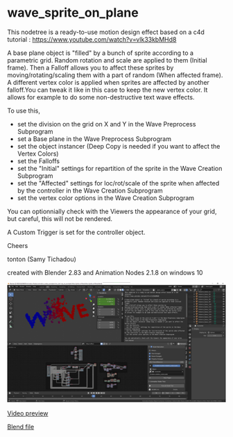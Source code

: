 # wave_sprite_on_plane

This nodetree is a ready-to-use motion design effect based on a c4d tutorial :
https://www.youtube.com/watch?v=vlk33kbMHd8

A base plane object is "filled" by a bunch of sprite according to a parametric grid. Random rotation and scale are applied to them (Initial frame).
Then a Falloff allows you to affect these sprites by moving/rotating/scaling them with a part of random (When affected frame).
A different vertex color is applied when sprites are affected by another falloff.You can tweak it like in this case to keep the new vertex color. 
It allows for example to do some non-destructive text wave effects.

To use this, 
- set the division on the grid on X and Y in the Wave Preprocess Subprogram
- set a Base plane in the Wave Preprocess Subprogram
- set the object instancer (Deep Copy is needed if you want to affect the Vertex Colors)
- set the Falloffs
- set the "Initial" settings for repartition of the sprite in the Wave Creation Subprogram
- set the "Affected" settings for loc/rot/scale of the sprite when affected by the controller in the Wave Creation Subprogram
- set the vertex color options in the Wave Creation Subprogram

You can optionnially check with the Viewers the appearance of your grid, but careful, this will not be rendered.

A Custom Trigger is set for the controller object.

Cheers

tonton (Samy Tichadou)

created with Blender 2.83 and Animation Nodes 2.1.8 on windows 10

![wave_sprite_on_plane preview](https://github.com/samytichadou/animation_nodes_examples/blob/master/library/Motion%20Design/Wave%20Sprite%20on%20Plane/image_preview.png)

[Video preview](https://youtu.be/KF06_6Insnc?list=PL57BAmPXpXuOLKN-CjVJPmWcsqEqg7Fku)

[Blend file](https://github.com/samytichadou/animation_nodes_examples/blob/master/library/Motion%20Design/Wave%20Sprite%20on%20Plane/Wave%20Sprite%20on%20Plane.blend?raw=true)
